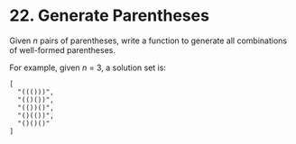 # 22. Generate Parentheses

Given *n* pairs of parentheses, write a function to generate all combinations of well-formed parentheses.

For example, given *n* = 3, a solution set is:

```()
[
  "((()))",
  "(()())",
  "(())()",
  "()(())",
  "()()()"
]
```
